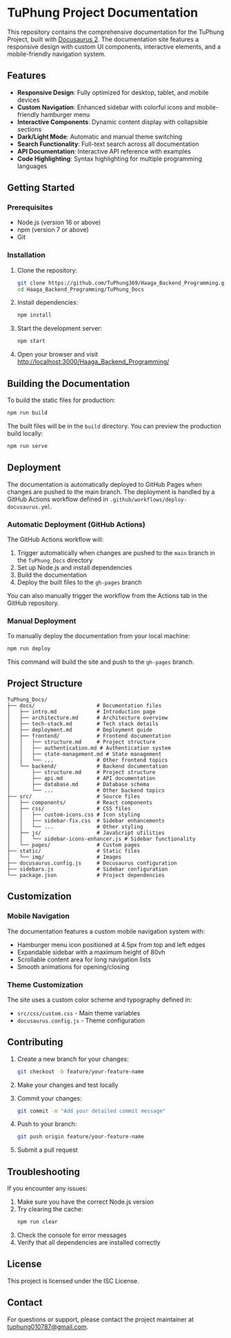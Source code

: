 # TuPhung Project Documentation

This repository contains the comprehensive documentation for the TuPhung Project, built with [Docusaurus 2](https://docusaurus.io/). The documentation site features a responsive design with custom UI components, interactive elements, and a mobile-friendly navigation system.

## Features

- **Responsive Design**: Fully optimized for desktop, tablet, and mobile devices
- **Custom Navigation**: Enhanced sidebar with colorful icons and mobile-friendly hamburger menu
- **Interactive Components**: Dynamic content display with collapsible sections
- **Dark/Light Mode**: Automatic and manual theme switching
- **Search Functionality**: Full-text search across all documentation
- **API Documentation**: Interactive API reference with examples
- **Code Highlighting**: Syntax highlighting for multiple programming languages

## Getting Started

### Prerequisites

- Node.js (version 16 or above)
- npm (version 7 or above)
- Git

### Installation

1. Clone the repository:

   ```bash
   git clone https://github.com/TuPhung369/Haaga_Backend_Programming.git
   cd Haaga_Backend_Programming/TuPhung_Docs
   ```

2. Install dependencies:

   ```bash
   npm install
   ```

3. Start the development server:

   ```bash
   npm start
   ```

4. Open your browser and visit [http://localhost:3000/Haaga_Backend_Programming/](http://localhost:3000/Haaga_Backend_Programming/)

## Building the Documentation

To build the static files for production:

```bash
npm run build
```

The built files will be in the `build` directory. You can preview the production build locally:

```bash
npm run serve
```

## Deployment

The documentation is automatically deployed to GitHub Pages when changes are pushed to the main branch. The deployment is handled by a GitHub Actions workflow defined in `.github/workflows/deploy-docusaurus.yml`.

### Automatic Deployment (GitHub Actions)

The GitHub Actions workflow will:

1. Trigger automatically when changes are pushed to the `main` branch in the `TuPhung_Docs` directory
2. Set up Node.js and install dependencies
3. Build the documentation
4. Deploy the built files to the `gh-pages` branch

You can also manually trigger the workflow from the Actions tab in the GitHub repository.

### Manual Deployment

To manually deploy the documentation from your local machine:

```bash
npm run deploy
```

This command will build the site and push to the `gh-pages` branch.

## Project Structure

```
TuPhung_Docs/
├── docs/                    # Documentation files
│   ├── intro.md             # Introduction page
│   ├── architecture.md      # Architecture overview
│   ├── tech-stack.md        # Tech stack details
│   ├── deployment.md        # Deployment guide
│   ├── frontend/            # Frontend documentation
│   │   ├── structure.md     # Project structure
│   │   ├── authentication.md # Authentication system
│   │   ├── state-management.md # State management
│   │   └── ...              # Other frontend topics
│   └── backend/             # Backend documentation
│       ├── structure.md     # Project structure
│       ├── api.md           # API documentation
│       ├── database.md      # Database schema
│       └── ...              # Other backend topics
├── src/                     # Source files
│   ├── components/          # React components
│   ├── css/                 # CSS files
│   │   ├── custom-icons.css # Icon styling
│   │   ├── sidebar-fix.css  # Sidebar enhancements
│   │   └── ...              # Other styling
│   ├── js/                  # JavaScript utilities
│   │   └── sidebar-icons-enhancer.js # Sidebar functionality
│   └── pages/               # Custom pages
├── static/                  # Static files
│   └── img/                 # Images
├── docusaurus.config.js     # Docusaurus configuration
├── sidebars.js              # Sidebar configuration
└── package.json             # Project dependencies
```

## Customization

### Mobile Navigation

The documentation features a custom mobile navigation system with:

- Hamburger menu icon positioned at 4.5px from top and left edges
- Expandable sidebar with a maximum height of 80vh
- Scrollable content area for long navigation lists
- Smooth animations for opening/closing

### Theme Customization

The site uses a custom color scheme and typography defined in:

- `src/css/custom.css` - Main theme variables
- `docusaurus.config.js` - Theme configuration

## Contributing

1. Create a new branch for your changes:

   ```bash
   git checkout -b feature/your-feature-name
   ```

2. Make your changes and test locally

3. Commit your changes:

   ```bash
   git commit -m "Add your detailed commit message"
   ```

4. Push to your branch:

   ```bash
   git push origin feature/your-feature-name
   ```

5. Submit a pull request

## Troubleshooting

If you encounter any issues:

1. Make sure you have the correct Node.js version
2. Try clearing the cache:
   ```bash
   npm run clear
   ```
3. Check the console for error messages
4. Verify that all dependencies are installed correctly

## License

This project is licensed under the ISC License.

## Contact

For questions or support, please contact the project maintainer at [tuphung010787@gmail.com](mailto:tuphung010787@gmail.com).

